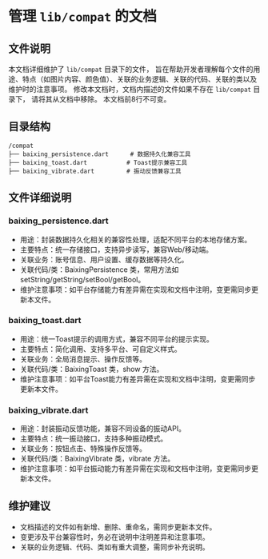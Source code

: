 # 管理 `lib/compat` 的文档
## 文件说明
本文档详细维护了 `lib/compat` 目录下的文件，
旨在帮助开发者理解每个文件的用途、特点（如图片内容、颜色值）、关联的业务逻辑、关联的代码、关联的类以及维护时的注意事项。
修改本文档时，文档内描述的文件如果不存在 `lib/compat` 目录下，
请将其从文档中移除。
本文档前8行不可变。

## 目录结构
```
/compat
├── baixing_persistence.dart      # 数据持久化兼容工具
├── baixing_toast.dart           # Toast提示兼容工具
├── baixing_vibrate.dart         # 振动反馈兼容工具
```

## 文件详细说明

### baixing_persistence.dart
- 用途：封装数据持久化相关的兼容性处理，适配不同平台的本地存储方案。
- 主要特点：统一存储接口，支持异步读写，兼容Web/移动端。
- 关联业务：账号信息、用户设置、缓存数据等持久化。
- 关联代码/类：BaixingPersistence 类，常用方法如 setString/getString/setBool/getBool。
- 维护注意事项：如平台存储能力有差异需在实现和文档中注明，变更需同步更新本文件。

### baixing_toast.dart
- 用途：统一Toast提示的调用方式，兼容不同平台的提示实现。
- 主要特点：简化调用、支持多平台、可自定义样式。
- 关联业务：全局消息提示、操作反馈等。
- 关联代码/类：BaixingToast 类，show 方法。
- 维护注意事项：如平台Toast能力有差异需在实现和文档中注明，变更需同步更新本文件。

### baixing_vibrate.dart
- 用途：封装振动反馈功能，兼容不同设备的振动API。
- 主要特点：统一振动接口，支持多种振动模式。
- 关联业务：按钮点击、特殊操作反馈等。
- 关联代码/类：BaixingVibrate 类，vibrate 方法。
- 维护注意事项：如平台振动能力有差异需在实现和文档中注明，变更需同步更新本文件。

## 维护建议
- 文档描述的文件如有新增、删除、重命名，需同步更新本文件。
- 变更涉及平台兼容性时，务必在说明中注明差异和注意事项。
- 关联的业务逻辑、代码、类如有重大调整，需同步补充说明。
